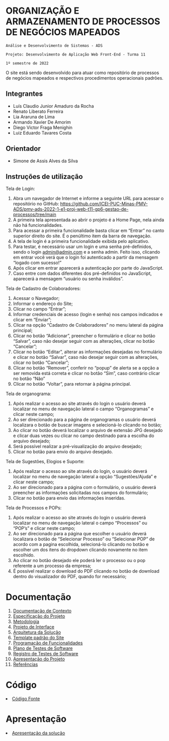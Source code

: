 # ORGANIZAÇÃO E ARMAZENAMENTO DE PROCESSOS DE NEGÓCIOS MAPEADOS 

`Análise e Desenvolvimento de Sistemas - ADS`

`Projeto: Desenvolvimento de Aplicação Web Front-End - Turma 11`

`1º semestre de 2022`

O site está sendo desenvolvido para atuar como repositório de processos de negócios mapeados e respectivos procedimentos operacionais padrões.

## Integrantes

- Luís Claudio Junior Amaduro da Rocha
- Renato Liberato Ferreira
- Lia Araruna de Lima
- Armando Xavier De Amorim
- Diego Victor Fraga Menighin
- Luiz Eduardo Tavares Costa

## Orientador

- Simone de Assis Alves da Silva

## Instruções de utilização

Tela de Login:

1. Abra um navegador de Internet e informe a seguinte URL para acessar o repositório no GitHub: https://github.com/ICEI-PUC-Minas-PMV-ADS/pmv-ads-2022-1-e1-proj-web-t11-gp6-gestao-de-processos/tree/main
2. A primeira tela apresentada ao abrir o projeto é a Home Page, nela ainda não há funcionalidades.
3. Para acessar a primeira funcionalidade basta clicar em “Entrar” no canto superior direito do site. É o penúltimo item da barra de navegação.
4. A tela de login é a primeira funcionalidade exibida pelo aplicativo.
5. Para testar, é necessário usar um login e uma senha pré-definidos, sendo o login admin@admin.com e a senha admin. Feito isso, clicando em entrar você verá que o login foi autenticado a partir da mensagem “logado com sucesso!”
6. Após clicar em entrar aparecerá a autenticação por parte do JavaScript.
7. Caso entre com dados diferentes dos pré-definidos no JavaScript, aparecerá a mensagem “usuário ou senha inválidos”.

Tela de Cadastro de Colaboradores:

1.	Acessar o Navegador;
2.	Informar o endereço do Site;
3.	Clicar no campo “Entrar”;
4.	Informar credenciais de acesso (login e senha) nos campos indicados e clicar em “Enviar”;
5.	Clicar na opção “Cadastro de Colaboradores” no menu lateral da página principal;
6.	Clicar no botão “Adicionar”, preencher o formulário e clicar no botão “Salvar”, caso não desejar seguir com as alterações, clicar no botão “Cancelar”;
7.	Clicar no botão “Editar”, alterar as informações desejadas no formulário e clicar no botão “Salvar”, caso não desejar seguir com as alterações, clicar no botão “Cancelar”;
8.	Clicar no botão “Remover”, conferir no “popup” de alerta se a opção a ser removida está correta e clicar no botão “Sim”, caso contrário clicar no botão “Não”
9.	Clicar no botão “Voltar”, para retornar à página principal.

Tela de organograma:

1.	Após realizar o acesso ao site através do login o usuário deverá localizar no menu de navegação lateral o campo “Organogramas” e clicar neste campo;
2.	Ao ser direcionado para a página de organogramas o usuário deverá localizara o botão de buscar imagens e selecioná-lo clicando no botão;
3.	Ao clicar no botão deverá localizar o arquivo de extensão JPG desejado e clicar duas vezes ou clicar no campo destinado para a escolha do arquivo desejado;
4.	Será possível realizar a pré-visualização do arquivo desejado;
5.	Clicar no botão para envio do arquivo desejado.


Tela de Sugestões, Elogios e Suporte:

1.	Após realizar o acesso ao site através do login, o usuário deverá localizar no menu de navegação lateral a opção “Sugestões/Ajuda” e clicar neste campo;
2.	Ao ser direcionado para a página com o formulário, o usuário deverá preencher as informações solicitadas nos campos do formulário;
3.	Clicar no botão para envio das informações inseridas.

Tela de Processos e POPs:

1.	Após realizar o acesso ao site através do login o usuário deverá localizar no menu de navegação lateral o campo “Processos” ou “POP’s” e clicar neste campo;
2.	Ao ser direcionado para a página que escolher o usuário deverá localizara o botão de “Selecionar Processo” ou “Selecionar POP” de acordo com a pagina escolhida, selecioná-lo clicando no botão e escolher um dos itens do dropdown clicando novamente no item escolhido.
3.	Ao clicar no botão desejado ele poderá ler o processo ou o pop referente a um processo da empresa;
4.	É possível realizar o download do PDF clicando no botão de download dentro do visualizador do PDF, quando for necessário;


# Documentação

<ol>
<li><a href="docs/01-Documentação de Contexto.md"> Documentação de Contexto</a></li>
<li><a href="docs/02-Especificação do Projeto.md"> Especificação do Projeto</a></li>
<li><a href="docs/03-Metodologia.md"> Metodologia</a></li>
<li><a href="docs/04-Projeto de Interface.md"> Projeto de Interface</a></li>
<li><a href="docs/05-Arquitetura da Solução.md"> Arquitetura da Solução</a></li>
<li><a href="docs/06-Template padrão do Site.md"> Template padrão do Site</a></li>
<li><a href="docs/07-Programação de Funcionalidades.md"> Programação de Funcionalidades</a></li>
<li><a href="docs/08-Plano de Testes de Software.md"> Plano de Testes de Software</a></li>
<li><a href="docs/09-Registro de Testes de Software.md"> Registro de Testes de Software</a></li>
<li><a href="docs/10-Apresentação do Projeto.md"> Apresentação do Projeto</a></li>
<li><a href="docs/11-Referências.md"> Referências</a></li>
</ol>

# Código

<li><a href="src/README.md"> Código Fonte</a></li>

# Apresentação

<li><a href="presentation/README.md"> Apresentação da solução</a></li>
